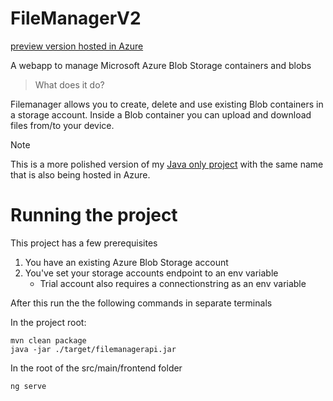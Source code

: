 # FileManagerV2

[preview version hosted in Azure](https://gentle-plant-08ad8f103.4.azurestaticapps.net)

A webapp to manage Microsoft Azure Blob Storage containers and blobs

> What does it do?

Filemanager allows you to create, delete and use existing Blob containers in a storage account.
Inside a Blob container you can upload and download files from/to your device.

>[!NOTE]
>This is a more polished version of my [Java only project](https://github.com/andmikael/FileManager) with the same name that is also being hosted in Azure.

# Running the project

This project has a few prerequisites

1. You have an existing Azure Blob Storage account
2. You've set your storage accounts endpoint to an env variable
   - Trial account also requires a connectionstring as an env variable

After this run the the following commands in separate terminals

In the project root:
```
mvn clean package
java -jar ./target/filemanagerapi.jar
```
In the root of the src/main/frontend folder
```
ng serve
```
